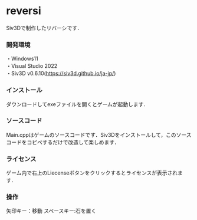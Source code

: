 # reversi
Siv3Dで制作したリバーシです．
### 開発環境
・Windows11  
・Visual Studio 2022  
・Siv3D v0.6.10(https://siv3d.github.io/ja-jp/)
### インストール
ダウンロードしてexeファイルを開くとゲームが起動します．
### ソースコード
Main.cppはゲームのソースコードです．Siv3Dをインストールして，このソースコードをコピペするだけで改造して楽しめます．
### ライセンス
ゲーム内で右上のLiecenseボタンをクリックするとライセンスが表示されます．
### 操作
矢印キー：移動
スペースキー:石を置く
